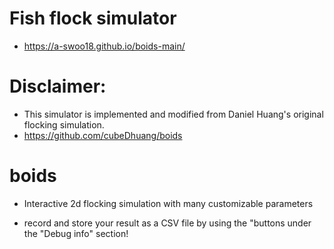# Fish flock simulator
 - https://a-swoo18.github.io/boids-main/

# Disclaimer:
 - This simulator is implemented and modified from Daniel Huang's original flocking simulation.
 - https://github.com/cubeDhuang/boids


# boids
 - Interactive 2d flocking simulation with many customizable parameters

 - record and store your result as a CSV file by using the "buttons under the "Debug info" section!
